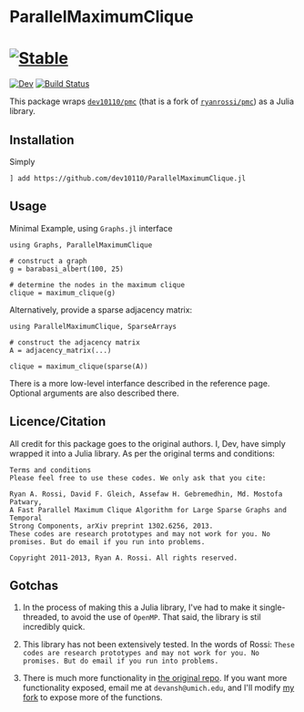 # ParallelMaximumClique

# [![Stable](https://img.shields.io/badge/docs-stable-blue.svg)](https://dev10110.github.io/ParallelMaximumClique.jl/stable/)
[![Dev](https://img.shields.io/badge/docs-dev-blue.svg)](https://dev10110.github.io/ParallelMaximumClique.jl/dev/)
[![Build Status](https://github.com/dev10110/ParallelMaximumClique.jl/actions/workflows/CI.yml/badge.svg?branch=main)](https://github.com/dev10110/ParallelMaximumClique.jl/actions/workflows/CI.yml?query=branch%3Amain)


This package wraps [`dev10110/pmc`](https://github.com/dev10110/pmc) (that is a fork of [`ryanrossi/pmc`](https://github.com/ryanrossi/pmc)) as a Julia library.

## Installation

Simply 
```
] add https://github.com/dev10110/ParallelMaximumClique.jl
```

## Usage

Minimal Example, using `Graphs.jl` interface
```
using Graphs, ParallelMaximumClique

# construct a graph
g = barabasi_albert(100, 25)

# determine the nodes in the maximum clique
clique = maximum_clique(g)
```

Alternatively, provide a sparse adjacency matrix:
```
using ParallelMaximumClique, SparseArrays

# construct the adjacency matrix
A = adjacency_matrix(...)

clique = maximum_clique(sparse(A))
```

There is a more low-level interfance described in the reference page. Optional arguments are also described there. 


## Licence/Citation
All credit for this package goes to the original authors. I, Dev, have simply wrapped it into a Julia library.  As per the original terms and conditions:

```
Terms and conditions
Please feel free to use these codes. We only ask that you cite:

Ryan A. Rossi, David F. Gleich, Assefaw H. Gebremedhin, Md. Mostofa Patwary,  
A Fast Parallel Maximum Clique Algorithm for Large Sparse Graphs and Temporal  
Strong Components, arXiv preprint 1302.6256, 2013.  
These codes are research prototypes and may not work for you. No promises. But do email if you run into problems.

Copyright 2011-2013, Ryan A. Rossi. All rights reserved.
```

## Gotchas

1. In the process of making this a Julia library, I've had to make it single-threaded, to avoid the use of `OpenMP`. That said, the library is stil incredibly quick. 

2. This library has not been extensively tested. In the words of Rossi: `These codes are research prototypes and may not work for you. No promises. But do email if you run into problems.`

3. There is much more functionality in [the original repo](https://github.com/ryanrossi/pmc). If you want more functionality exposed, email me at `devansh@umich.edu`, and I'll modify [my fork](https://github.com/dev10110/pmc) to expose more of the functions. 
